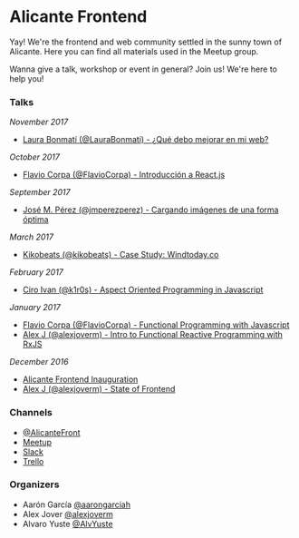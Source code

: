 # Alicante Frontend

Yay! We're the frontend and web community settled in the sunny town of Alicante. Here you can find all materials used in the Meetup group.

Wanna give a talk, workshop or event in general? Join us! We're here to help you!

### Talks

*November 2017*
- [Laura Bonmatí (@LauraBonmati) - ¿Qué debo mejorar en mi web?](https://docs.google.com/presentation/d/19HBr6ic0jcf0cMDTVqCzsvs2JHo3VC8Yiv9ZmEzTKP8/edit?usp=sharing)

*October 2017*
- [Flavio Corpa (@FlavioCorpa) - Introducción a React.js](https://speakerdeck.com/kutyel/introduccion-a-react-dot-js)

*September 2017*
- [José M. Pérez (@jmperezperez) - Cargando imágenes de una forma óptima](https://slides.com/jmperez/pir-alicante-frontend)

*March 2017*
- [Kikobeats (@kikobeats) - Case Study: Windtoday.co](https://docs.google.com/presentation/d/16FdqYGWwN0u0B37EaJeeVYMNK6qNXFhUX2Ol0hJ9k40/edit?usp=sharing)

*February 2017*
- [Ciro Ivan (@k1r0s) - Aspect Oriented Programming in Javascript](https://k1r0s.github.io/aop-intro)

*January 2017*
- [Flavio Corpa (@FlavioCorpa) - Functional Programming with Javascript](https://goo.gl/Gstn4T)
- [Alex J (@alexjoverm) - Intro to Functional Reactive Programming with RxJS](https://alexjoverm.github.io/RxJS-FRP-talk)

*December 2016*
- [Alicante Frontend Inauguration](https://docs.google.com/presentation/d/1vccM0sKnBsm51ec2KhU7PDUvsfg0M02OzNpAJd-AUvc/edit?usp=sharing)
- [Alex J (@alexjoverm) - State of Frontend](https://drive.google.com/open?id=1yaicsHA8YZNP5_zRnwXVH3CCb-wzghRDYj_HdA_QkE0)

### Channels
- [@AlicanteFront](https://twitter.com/AlicanteFront)
- [Meetup](https://www.meetup.com/Alicante-Frontend/)
- [Slack](https://alicantefrontend.herokuapp.com/)
- [Trello](https://goo.gl/LYEX5D)

### Organizers
- Aarón García [@aarongarciah](https://twitter.com/aarongarciah)
- Alex Jover [@alexjoverm](https://twitter.com/alexjoverm)
- Alvaro Yuste [@AlvYuste](https://twitter.com/AlvYuste)
